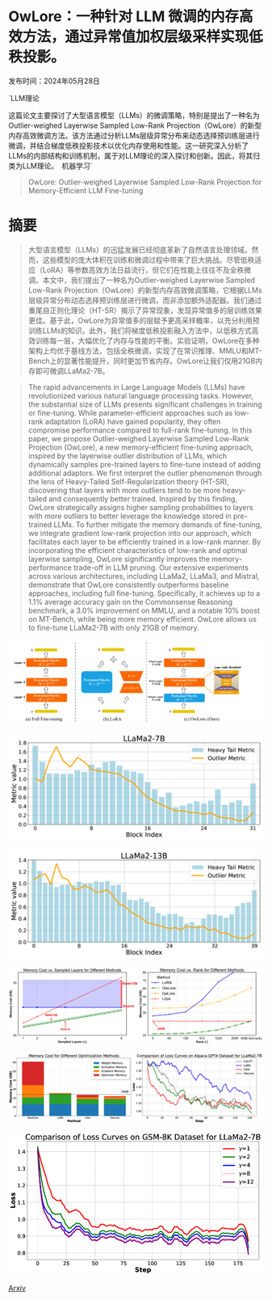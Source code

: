 # OwLore：一种针对 LLM 微调的内存高效方法，通过异常值加权层级采样实现低秩投影。

发布时间：2024年05月28日

`LLM理论

这篇论文主要探讨了大型语言模型（LLMs）的微调策略，特别是提出了一种名为Outlier-weighed Layerwise Sampled Low-Rank Projection（OwLore）的新型内存高效微调方法。该方法通过分析LLMs层级异常分布来动态选择预训练层进行微调，并结合梯度低秩投影技术以优化内存使用和性能。这一研究深入分析了LLMs的内部结构和训练机制，属于对LLM理论的深入探讨和创新。因此，将其归类为LLM理论。` `机器学习`

> OwLore: Outlier-weighed Layerwise Sampled Low-Rank Projection for Memory-Efficient LLM Fine-tuning

# 摘要

> 大型语言模型（LLMs）的迅猛发展已经彻底革新了自然语言处理领域。然而，这些模型的庞大体积在训练和微调过程中带来了巨大挑战。尽管低秩适应（LoRA）等参数高效方法日益流行，但它们在性能上往往不及全秩微调。本文中，我们提出了一种名为Outlier-weighed Layerwise Sampled Low-Rank Projection（OwLore）的新型内存高效微调策略，它根据LLMs层级异常分布动态选择预训练层进行微调，而非添加额外适配器。我们通过重尾自正则化理论（HT-SR）揭示了异常现象，发现异常值多的层训练效果更佳。基于此，OwLore为异常值多的层赋予更高采样概率，以充分利用预训练LLMs的知识。此外，我们将梯度低秩投影融入方法中，以低秩方式高效训练每一层，大幅优化了内存与性能的平衡。实验证明，OwLore在多种架构上均优于基线方法，包括全秩微调，实现了在常识推理、MMLU和MT-Bench上的显著性能提升，同时更加节省内存。OwLore让我们仅用21GB内存即可微调LLaMa2-7B。

> The rapid advancements in Large Language Models (LLMs) have revolutionized various natural language processing tasks. However, the substantial size of LLMs presents significant challenges in training or fine-tuning. While parameter-efficient approaches such as low-rank adaptation (LoRA) have gained popularity, they often compromise performance compared to full-rank fine-tuning. In this paper, we propose Outlier-weighed Layerwise Sampled Low-Rank Projection (OwLore), a new memory-efficient fine-tuning approach, inspired by the layerwise outlier distribution of LLMs, which dynamically samples pre-trained layers to fine-tune instead of adding additional adaptors. We first interpret the outlier phenomenon through the lens of Heavy-Tailed Self-Regularization theory (HT-SR), discovering that layers with more outliers tend to be more heavy-tailed and consequently better trained. Inspired by this finding, OwLore strategically assigns higher sampling probabilities to layers with more outliers to better leverage the knowledge stored in pre-trained LLMs. To further mitigate the memory demands of fine-tuning, we integrate gradient low-rank projection into our approach, which facilitates each layer to be efficiently trained in a low-rank manner. By incorporating the efficient characteristics of low-rank and optimal layerwise sampling, OwLore significantly improves the memory-performance trade-off in LLM pruning. Our extensive experiments across various architectures, including LLaMa2, LLaMa3, and Mistral, demonstrate that OwLore consistently outperforms baseline approaches, including full fine-tuning. Specifically, it achieves up to a 1.1% average accuracy gain on the Commonsense Reasoning benchmark, a 3.0% improvement on MMLU, and a notable 10% boost on MT-Bench, while being more memory efficient. OwLore allows us to fine-tune LLaMa2-7B with only 21GB of memory.

![OwLore：一种针对 LLM 微调的内存高效方法，通过异常值加权层级采样实现低秩投影。](../../../paper_images/2405.18380/x1.png)

![OwLore：一种针对 LLM 微调的内存高效方法，通过异常值加权层级采样实现低秩投影。](../../../paper_images/2405.18380/x2.png)

![OwLore：一种针对 LLM 微调的内存高效方法，通过异常值加权层级采样实现低秩投影。](../../../paper_images/2405.18380/x3.png)

![OwLore：一种针对 LLM 微调的内存高效方法，通过异常值加权层级采样实现低秩投影。](../../../paper_images/2405.18380/x4.png)

![OwLore：一种针对 LLM 微调的内存高效方法，通过异常值加权层级采样实现低秩投影。](../../../paper_images/2405.18380/x5.png)

![OwLore：一种针对 LLM 微调的内存高效方法，通过异常值加权层级采样实现低秩投影。](../../../paper_images/2405.18380/x6.png)

[Arxiv](https://arxiv.org/abs/2405.18380)